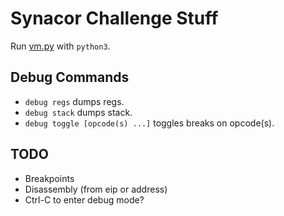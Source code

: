 # Synacor Challenge Stuff
Run [vm.py](vm.py) with `python3`.

## Debug Commands
- `debug regs` dumps regs.
- `debug stack` dumps stack.
- `debug toggle [opcode(s) ...]` toggles breaks on opcode(s).

## TODO
- Breakpoints
- Disassembly (from eip or address)
- Ctrl-C to enter debug mode?
